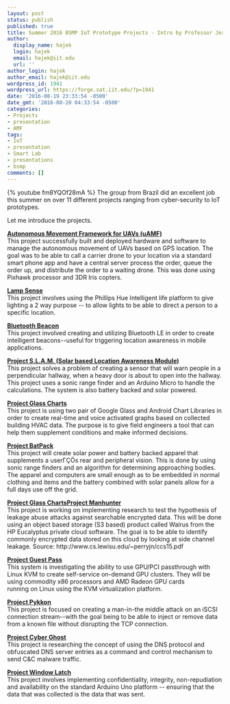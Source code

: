 ```yaml
---
layout: post
status: publish
published: true
title: Summer 2016 BSMP IoT Prototype Projects - Intro by Professor Jeremy Hajek
author:
  display_name: hajek
  login: hajek
  email: hajek@iit.edu
  url: ''
author_login: hajek
author_email: hajek@iit.edu
wordpress_id: 1941
wordpress_url: https://forge.sat.iit.edu/?p=1941
date: '2016-08-19 23:33:54 -0500'
date_gmt: '2016-08-20 04:33:54 -0500'
categories:
- Projects
- presentation
- AMF
tags:
- IoT
- presentation
- Smart Lab
- presentations
- bsmp
comments: []
---
```

{% youtube fm8YQOf28mA %}
The group from Brazil did an excellent job this summer on over 11 different projects ranging from cyber-security to IoT prototypes.  

Let me introduce the projects.

<p><strong><a href="/assets/2016/08/autonomous-movement-framework-for-uavs/">Autonomous Movement Framework for UAVs (uAMF)</a></strong><br />
This project successfully built and deployed hardware and software to manage the autonomous movement of UAVs based on GPS location.  The goal was to be able to call a carrier drone to your location via a standard smart phone app and have a central server process the order, queue the order up, and distribute the order to a waiting drone.  This was done using Pixhawk processor and 3DR Iris copters. </p>
<p><strong><a href="/assets/2016/08/lamp-sense-using-intelligent-lighting-for-two-way-communication-bsmp-summer-2016/">Lamp Sense</a></strong><br />
This project involves using the Phillips Hue Intelligent life platform to give lighting a 2 way purpose -- to allow lights to be able to direct a person to a specific location. </p>
<p><strong><a href="/assets/2016/08/bluetooth-beacons-bsmp-summer-2016/">Bluetooth Beacon</a></strong><br />
This project involved creating and utilizing Bluetooth LE in order to create intelligent beacons--useful for triggering location awareness in mobile applications. </p>
<p><strong><a href="/assets/2016/08/project-s-l-a-m-solar-location-awareness-module-bsmp-summer-2016/">Project S.L.A.M. (Solar based Location Awareness Module)</a></strong><br />
This project solves a problem of creating a sensor that will warn people in a perpendicular hallway, when a heavy door is about to open into the hallway.  This project uses a sonic range finder and an Arduino Micro to handle the calculations.  The system is also battery backed and solar powered. </p>
<p><strong><a href="/assets/2016/08/project-glass-charts-google-glass-huds-summer-2016-bsmp/">Project Glass Charts</a></strong><br />
This project is using two pair of Google Glass and Android Chart Libraries in order to create real-time and voice activated graphs based on collected building HVAC data.  The purpose is to give field engineers a tool that can help them supplement conditions and make informed decisions. </p>
<p><strong><a href="/assets/2016/08/project-batpack-solar-powered-tactile-augmentation-for-visual-impairment-summer-2016-bsmp/">Project BatPack</a></strong><br />
This project will create solar power and battery backed apparel that supplements a user&Gamma;&Ccedil;&Ouml;s rear and peripheral vision.  This is done by using sonic range finders and an algorithm for determining approaching bodies.  The apparel and computers are small enough as to be embedded in normal clothing and items and the battery combined with solar panels allow for a full days use off the grid.    </p>
<p><strong><a href="/assets/2016/08/project-glass-charts-google-glass-huds-summer-2016-bsmp/">Project Glass Charts</a><a href="/assets/2016/08/project-manhunter-side-channel-leakage-abuse-attack-bsmp-summer-2016/">Project Manhunter</a></strong><br />
This project is working on implementing research to test the hypothesis of leakage abuse attacks against searchable encrypted data.   This will be done using an object based storage (S3 based) product called Walrus from the HP Eucalyptus private cloud software. The goal is to be able to identify commonly encrypted data stored on this cloud by looking at side channel leakage.  Source: http://www.cs.lewisu.edu/~perryjn/ccs15.pdf </p>
<p><strong><a href="/assets/2016/08/project-guest-pass-gpu-passthrough-in-linux-kvm-summer-2016-bsmp/">Project Guest Pass</a></strong><br />
This system is investigating the ability to use GPU/PCI passthrough with Linux KVM to create self-service on-demand GPU clusters.  They will be using commodity x86 processors and AMD Radeon GPU cards<br />
running on Linux using the KVM virtualization platform.   </p>
<p><strong><a href="/assets/2016/08/project-pykkon-summer-bsmp-2016/">Project Pykkon</a></strong><br />
This project is focused on creating a man-in-the middle attack on an iSCSI connection stream--with the goal being to be able to inject or remove data from a known file without disrupting the TCP connection. </p>
<p><strong><a href="/assets/2016/08/project-cyber-ghost-using-dns-as-malware-cc-summer-2016-bsmp/">Project Cyber Ghost</a></strong><br />
This project is researching the concept of using the DNS protocol and obfuscated DNS server entries as a command and control mechanism to send C&C malware traffic. </p>
<p><strong><a href="/assets/2016/08/project-window-latch/">Project Window Latch</a></strong><br />
This project involves implementing confidentiality, integrity, non-repudiation and availability on the standard Arduino Uno platform -- ensuring that the data that was collected is the data that was sent. </p>
